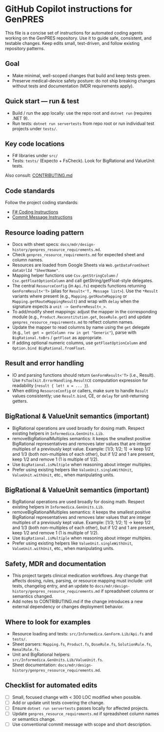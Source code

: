 # GitHub Copilot instructions for GenPRES

This file is a concise set of instructions for automated coding agents working on the GenPRES repository. Use it to guide safe, consistent, and testable changes. Keep edits small, test-driven, and follow existing repository patterns.

## Goal
- Make minimal, well-scoped changes that build and keep tests green.
- Preserve medical-device safety posture: do not ship breaking changes without tests and documentation (MDR requirements apply).

## Quick start — run & test
- Build / run the app locally: use the repo root and `dotnet run` (requires .NET 9).
- Run tests: `dotnet run servertests` from repo root or run individual test projects under `tests/`.

## Key code locations
- F# libraries under `src/` 
- Tests: `tests/` (Expecto + FsCheck). Look for BigRational and ValueUnit tests.

Also consult: [CONTRIBUTING.md](https://github.com/halcwb/GenPres2?tab=contributing-ov-file)

## Code standards
Follow the project coding standards:
- [F# Coding Instructions](instructions/fsharp-coding.instructions.md)
- [Commit Message Instructions](instructions/commit-message.instructions.md)

## Resource loading pattern

- Docs with sheet specs: `docs/mdr/design-history/genpres_resource_requirements.md`.
- Check `genpres_resource_requirements.md` for expected sheet and column names.
- Resources are loaded from Google Sheets via `Web.getDataFromSheet dataUrlId "SheetName"`.
- Mapping helper functions use `Csv.getStringColumn` / `Csv.getFloatOptionColumn` and call getString/getFloat-style delegates.
- The central `ResourceConfig` (in `Api.fs`) expects functions returning `GenFormResult<'T>` (alias for `Result<'T, Message list>`). Use the `*Result` variants where present (e.g., `Mapping.getRouteMapping` or `Mapping.getRouteMappingResult`) and wrap with `delay` when the signature expects a `unit -> GenFormResult<_>`.
- To add/modify sheet mappings: adjust the mapper in the corresponding module (e.g., `Product.Reconstitution.get`, `DoseRule.get`) and update `genpres_resource_requirements.md` to reflect column names.
- Update the mapper to read columns by name using the `get` delegate (e.g., `let get = getColumn row in get "Generic"`), parse with `BigRational.toBrs` / `getFloat` as appropriate.
- If adding optional numeric columns, use `getFloatOptionColumn` and `Option.bind BigRational.fromFloat`.

## Result and error handling
- IO and parsing functions should return `GenFormResult<'T>` (i.e., Result). Use `FsToolkit.ErrorHandling.ResultCE` computation expression for readability (`result { let! x = ... }`).
- When editing `ResourceConfig` or callers, make sure to handle `Result` values consistently; use `Result.bind`, CE, or `delay` for unit-returning getters.

## BigRational & ValueUnit semantics (important)
- BigRational operations are used broadly for dosing math. Respect existing helpers in `Informedica.GenUnits.Lib`.
- removeBigRationalMultiples semantics: it keeps the smallest positive BigRational representatives and removes later values that are integer multiples of a previously kept value. Example: [1/3; 1/2; 1] -> keep 1/2 and 1/3 (both non-multiples of each other), but if 1/2 and 1 are present, keep 1/2 and remove 1 (1 is multiple of 1/2).
- Use `BigRational.isMultiple` when reasoning about integer multiples.
- Prefer using existing helpers like `ValueUnit.singleWithUnit`, `ValueUnit.withUnit`, etc., when manipulating units.

## BigRational & ValueUnit semantics (important)
- BigRational operations are used broadly for dosing math. Respect existing helpers in `Informedica.GenUnits.Lib`.
- removeBigRationalMultiples semantics: it keeps the smallest positive BigRational representatives and removes later values that are integer multiples of a previously kept value. Example: [1/3; 1/2; 1] -> keep 1/2 and 1/3 (both non-multiples of each other), but if 1/2 and 1 are present, keep 1/2 and remove 1 (1 is multiple of 1/2).
- Use `BigRational.isMultiple` when reasoning about integer multiples.
- Prefer using existing helpers like `ValueUnit.singleWithUnit`, `ValueUnit.withUnit`, etc., when manipulating units.

## Safety, MDR and documentation
- This project targets clinical medication workflows. Any change that affects dosing, rules, parsing, or resource mapping must include: unit tests, changelog entry, and an update to `docs/mdr/design-history/genpres_resource_requirements.md` if spreadsheet columns or semantics changed.
- Add notes to CONTRIBUTING.md if the change introduces a new external dependency or changes deployment behavior.

## Where to look for examples
- Resource loading and tests: `src/Informedica.GenForm.Lib/Api.fs` and `tests/`.
- Sheet parsers: `Mapping.fs`, `Product.fs`, `DoseRule.fs`, `SolutionRule.fs`, `RenalRule.fs`.
- Unit and BigRational helpers: `src/Informedica.GenUnits.Lib/ValueUnit.fs`.
- Sheet documentation: `docs/mdr/design-history/genpres_resource_requirements.md`.

## Checklist for automated edits
- [ ] Small, focused change with < 300 LOC modified when possible.
- [ ] Add or update unit tests covering the change.
- [ ] Ensure `dotnet run servertests` passes locally for affected projects.
- [ ] Update `genpres_resource_requirements.md` if spreadsheet column names or semantics change.
- [ ] Use conventional commit message with scope and short description.
